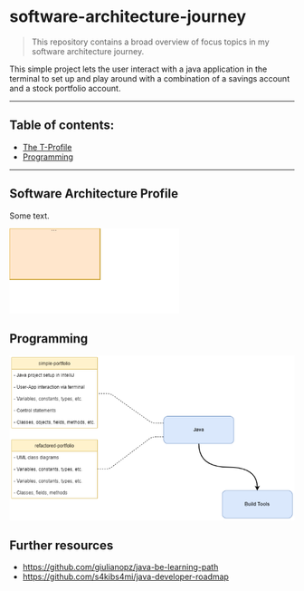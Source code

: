 # software-architecture-journey

> This repository contains a broad overview of focus topics in my software architecture journey.

This simple project lets the user interact with a java application in the terminal to set up and play around with a combination of a savings account and a stock portfolio account.

---

## Table of contents:
- [The T-Profile](#the-t-profile)
- [Programming](#programming)

---

## Software Architecture Profile

Some text.

![Software architecture profile](software_architecture_profile.drawio.png)

## Programming

![Programming Journey](programming_journey.drawio.png)

## 

## Further resources

- https://github.com/giulianopz/java-be-learning-path
- https://github.com/s4kibs4mi/java-developer-roadmap

